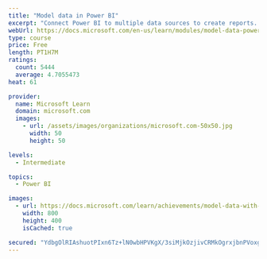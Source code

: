 ```yaml
---
title: "Model data in Power BI"
excerpt: "Connect Power BI to multiple data sources to create reports. Define the relationship between your data sources."
webUrl: https://docs.microsoft.com/en-us/learn/modules/model-data-power-bi/
type: course
price: Free
length: PT1H7M
ratings:
  count: 5444
  average: 4.7055473
heat: 61

provider:
  name: Microsoft Learn
  domain: microsoft.com
  images:
    - url: /assets/images/organizations/microsoft.com-50x50.jpg
      width: 50
      height: 50

levels:
  - Intermediate

topics:
  - Power BI

images:
  - url: https://docs.microsoft.com/learn/achievements/model-data-with-power-bi-desktop-social.png
    width: 800
    height: 400
    isCached: true

secured: "YdbgOlRIAshuotPIxn6Tz+lN0wbHPVKgX/3siMjkOzjivCRMkOgrxjbnPVoxgKHG50RTkVKdrb9i5E1VZuBR8iRJqKRY3PO/fXrGDRJzKZMIwjsJRDIjdt+PxhtSyuQpp+6HMibUUAIYdo5BQF0V4JpAToCFz3tBnh7Ejin0W3XbOIQq6wlVs4mSQkjve07Z8WkmXuCm2hqNw/C48aFKwlp4Jhi92cvW2pIuDVDIHnnyYXgxuIcthm3j38py04P/r22RrhyIpq/Tj1l7PSG5c9LvuxhEVwfMOGjHsS3p1sTpjiK0VDNoGFfkrpQBdAhKgV5E8o98J+CvhOB4xCeeq6q8O/uhoHpb7SIvtS3FOECZfMNArgcFZcs6/29knfE1fI55n2Sj3B1bM3A/9XgEkTzOHdMBjiPVb9XH+ZdWLYI=;mP7aiqCBB3BI7/SfljlUCw=="
---
```


